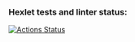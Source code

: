### Hexlet tests and linter status:
[![Actions Status](https://github.com/Darga113/qa-engineer-project-85/actions/workflows/hexlet-check.yml/badge.svg)](https://github.com/Darga113/qa-engineer-project-85/actions)